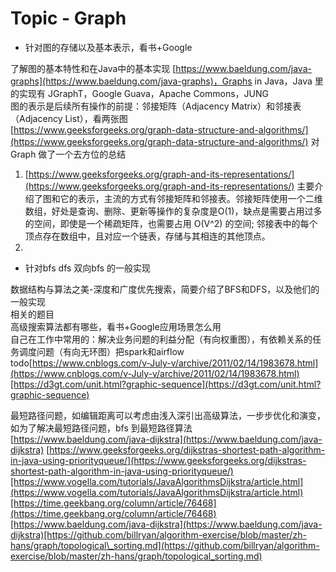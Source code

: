 # Topic - Graph



* 针对图的存储以及基本表示，看书+Google

  
了解图的基本特性和在Java中的基本实现 [https://www.baeldung.com/java-graphs](https://www.baeldung.com/java-graphs)，Graphs in Java，Java 里的实现有 JGraphT，Google Guava，Apache Commons，JUNG  
图的表示是后续所有操作的前提：邻接矩阵（Adjacency Matrix）和邻接表（Adjacency List），看两张图  
[https://www.geeksforgeeks.org/graph-data-structure-and-algorithms/](https://www.geeksforgeeks.org/graph-data-structure-and-algorithms/)  对 Graph 做了一个去方位的总结  


1. [https://www.geeksforgeeks.org/graph-and-its-representations/](https://www.geeksforgeeks.org/graph-and-its-representations/)  主要介绍了图和它的表示，主流的方式有邻接矩阵和邻接表。邻接矩阵使用一个二维数组，好处是查询、删除、更新等操作的复杂度是O\(1\)，缺点是需要占用过多的空间，即使是一个稀疏矩阵，也需要占用 O\(V^2\) 的空间; 邻接表中的每个顶点存在数组中，且对应一个链表，存储与其相连的其他顶点。
2. 
* 针对bfs dfs 双向bfs 的一般实现

  
数据结构与算法之美-深度和广度优先搜索，简要介绍了BFS和DFS，以及他们的一般实现  
相关的题目  
高级搜索算法都有哪些，看书+Google应用场景怎么用  
自己在工作中常用的：解决业务问题的利益分配（有向权重图），有依赖关系的任务调度问题（有向无环图）把spark和airflow  
todo[https://www.cnblogs.com/v-July-v/archive/2011/02/14/1983678.html](https://www.cnblogs.com/v-July-v/archive/2011/02/14/1983678.html)[https://d3gt.com/unit.html?graphic-sequence](https://d3gt.com/unit.html?graphic-sequence)  
  
最短路径问题，如编辑距离可以考虑由浅入深引出高级算法，一步步优化和演变，如为了解决最短路径问题，bfs 到最短路径算法[https://www.baeldung.com/java-dijkstra](https://www.baeldung.com/java-dijkstra)  [https://www.geeksforgeeks.org/dijkstras-shortest-path-algorithm-in-java-using-priorityqueue/](https://www.geeksforgeeks.org/dijkstras-shortest-path-algorithm-in-java-using-priorityqueue/)[https://www.vogella.com/tutorials/JavaAlgorithmsDijkstra/article.html](https://www.vogella.com/tutorials/JavaAlgorithmsDijkstra/article.html)[https://time.geekbang.org/column/article/76468](https://time.geekbang.org/column/article/76468)[https://www.baeldung.com/java-dijkstra](https://www.baeldung.com/java-dijkstra)[https://github.com/billryan/algorithm-exercise/blob/master/zh-hans/graph/topological\_sorting.md](https://github.com/billryan/algorithm-exercise/blob/master/zh-hans/graph/topological_sorting.md)


